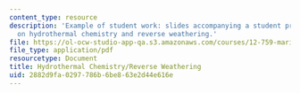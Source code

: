 ```yaml
---
content_type: resource
description: 'Example of student work: slides accompanying a student presentation
  on hydrothermal chemistry and reverse weathering.'
file: https://ol-ocw-studio-app-qa.s3.amazonaws.com/courses/12-759-marine-chemistry-seminar-spring-2006/2882d9fa0297786b6be863e2d44e616e_Anon_a.pdf
file_type: application/pdf
resourcetype: Document
title: Hydrothermal Chemistry/Reverse Weathering
uid: 2882d9fa-0297-786b-6be8-63e2d44e616e
---
```

